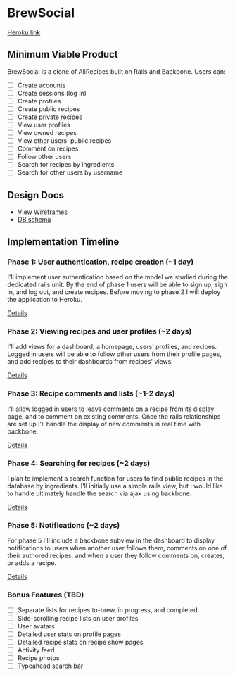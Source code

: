 # BrewSocial

[Heroku link][heroku]

[heroku]: #

## Minimum Viable Product
BrewSocial is a clone of AllRecipes built on Rails and Backbone. Users can:

<!-- This is a Markdown checklist. Use it to keep track of your progress! -->

- [ ] Create accounts
- [ ] Create sessions (log in)
- [ ] Create profiles
- [ ] Create public recipes
- [ ] Create private recipes
- [ ] View user profiles
- [ ] View owned recipes
- [ ] View other users' public recipes
- [ ] Comment on recipes
- [ ] Follow other users
- [ ] Search for recipes by ingredients
- [ ] Search for other users by username

## Design Docs
* [View Wireframes][views]
* [DB schema][schema]

[views]: ./docs/views.md
[schema]: ./docs/schema.md

## Implementation Timeline

### Phase 1: User authentication, recipe creation (~1 day)
I'll implement user authentication based on the model we studied during the
dedicated rails unit. By the end of phase 1 users will be able to sign up, sign
in, and log out, and create recipes. Before moving to phase 2 I will deploy the
application to Heroku.

[Details][phase-one]

### Phase 2: Viewing recipes and user profiles (~2 days)
I'll add views for a dashboard, a homepage, users' profiles, and recipes. Logged in users
will be able to follow other users from their profile pages, and add recipes to
their dashboards from recipes' views.

[Details][phase-two]

### Phase 3: Recipe comments and lists (~1-2 days)
I'll allow logged in users to leave comments on a recipe from its display page,
and to comment on existing comments. Once the rails relationships are set up
I'll handle the display of new comments in real time with backbone.

[Details][phase-three]

### Phase 4: Searching for recipes (~2 days)
I plan to implement a search function for users to find public recipes in the
database by ingredients. I'll initially use a simple rails view, but I would
like to handle ultimately handle the search via ajax using backbone.

[Details][phase-four]

### Phase 5: Notifications (~2 days)
For phase 5 I'll include a backbone subview in the dashboard to display
notifications to users when another user follows them, comments on one of their
authored recipes, and when a user they follow comments on, creates, or adds a
recipe.

[Details][phase-five]

### Bonus Features (TBD)
- [ ] Separate lists for recipes to-brew, in progress, and completed
- [ ] Side-scrolling recipe lists on user profiles
- [ ] User avatars
- [ ] Detailed user stats on profile pages
- [ ] Detailed recipe stats on recipe show pages
- [ ] Activity feed
- [ ] Recipe photos
- [ ] Typeahead search bar

[phase-one]: ./docs/phases/phase1.md
[phase-two]: ./docs/phases/phase2.md
[phase-three]: ./docs/phases/phase3.md
[phase-four]: ./docs/phases/phase4.md
[phase-five]: ./docs/phases/phase5.md
